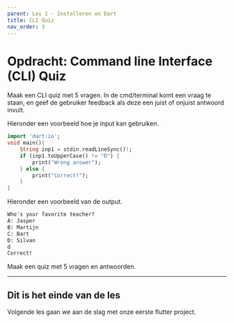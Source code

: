 ```yaml
---
parent: Les 1 - Installeren en Dart
title: CLI Quiz
nav_order: 3
---
```


# Opdracht: Command line Interface (CLI) Quiz
Maak een CLI quiz met 5 vragen. In de cmd/terminal komt een vraag te staan, en geef de gebruiker feedback als deze een juist of onjuist antwoord invult.

Hieronder een voorbeeld hoe je input kan gebruiken.

```dart
import 'dart:io';
void main(){
    String inp1 = stdin.readLineSync()!;
    if (inp1.toUpperCase() != "D") {
        print("Wrong answer");
    } else {
        print("Correct!");
    }
}
```

Hieronder een voorbeeld van de output.

```cmd
Who's your favorite teacher?
A: Jasper 
B: Martijn 
C: Bart
D: Silvan
d
Correct!
```

Maak een quiz met 5 vragen en antwoorden. 

---

## Dit is het einde van de les
Volgende les gaan we aan de slag met onze eerste flutter project.
